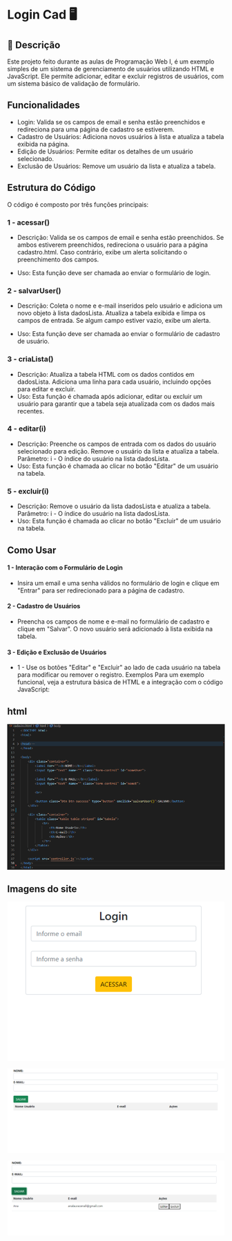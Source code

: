 # Login Cad 🖥

## 📄 Descrição
Este projeto feito durante as aulas de Programação Web I, é um exemplo simples de um sistema de gerenciamento de usuários utilizando HTML e JavaScript. Ele permite adicionar, editar e excluir registros de usuários, com um sistema básico de validação de formulário.

## Funcionalidades

* Login: Valida se os campos de email e senha estão preenchidos e redireciona para uma página de cadastro se estiverem.
* Cadastro de Usuários: Adiciona novos usuários à lista e atualiza a tabela exibida na página.
* Edição de Usuários: Permite editar os detalhes de um usuário selecionado.
* Exclusão de Usuários: Remove um usuário da lista e atualiza a tabela.

## Estrutura do Código
O código é composto por três funções principais:

### 1 - acessar()

* Descrição: Valida se os campos de email e senha estão preenchidos. Se ambos estiverem preenchidos, redireciona o usuário para a página cadastro.html. Caso contrário, exibe um alerta solicitando o preenchimento dos campos.

* Uso: Esta função deve ser chamada ao enviar o formulário de login.

### 2 - salvarUser()

* Descrição: Coleta o nome e e-mail inseridos pelo usuário e adiciona um novo objeto à lista dadosLista. Atualiza a tabela exibida e limpa os campos de entrada. Se algum campo estiver vazio, exibe um alerta.

* Uso: Esta função deve ser chamada ao enviar o formulário de cadastro de usuário.

### 3 - criaLista()

* Descrição: Atualiza a tabela HTML com os dados contidos em dadosLista. Adiciona uma linha para cada usuário, incluindo opções para editar e excluir.
* Uso: Esta função é chamada após adicionar, editar ou excluir um usuário para garantir que a tabela seja atualizada com os dados mais recentes.

### 4 - editar(i)

* Descrição: Preenche os campos de entrada com os dados do usuário selecionado para edição. Remove o usuário da lista e atualiza a tabela.
Parâmetro: i - O índice do usuário na lista dadosLista.
* Uso: Esta função é chamada ao clicar no botão "Editar" de um usuário na tabela.

### 5 - excluir(i)

* Descrição: Remove o usuário da lista dadosLista e atualiza a tabela.
Parâmetro: i - O índice do usuário na lista dadosLista.
* Uso: Esta função é chamada ao clicar no botão "Excluir" de um usuário na tabela.

## Como Usar

#### 1 - Interação com o Formulário de Login

* Insira um email e uma senha válidos no formulário de login e clique em "Entrar" para ser redirecionado para a página de cadastro.

#### 2 - Cadastro de Usuários

* Preencha os campos de nome e e-mail no formulário de cadastro e clique em "Salvar". O novo usuário será adicionado à lista exibida na tabela.

#### 3 - Edição e Exclusão de Usuários

* 1 - Use os botões "Editar" e "Excluir" ao lado de cada usuário na tabela para modificar ou remover o registro.
Exemplos
Para um exemplo funcional, veja a estrutura básica de HTML e a integração com o código JavaScript:

## html

![](HTML29.08.png)

## Imagens do site 

![](login.29.08.png)

![](cadastro.29.08.png)

![](cadastrado.29.08.png)